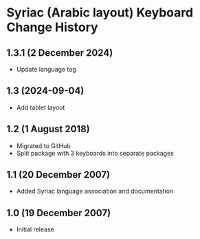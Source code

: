 Syriac (Arabic layout) Keyboard Change History
=======================

1.3.1 (2 December 2024)
-----------------
* Update language tag

1.3 (2024-09-04)
----------------
* Add tablet layout

1.2 (1 August 2018)
-----------------
* Migrated to GitHub
* Split package with 3 keyboards into separate packages

1.1 (20 December 2007)
----------------------
* Added Syriac language association and documentation

1.0 (19 December 2007)
----------------------
* Initial release
